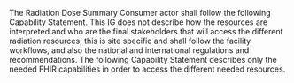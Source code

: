 The Radiation Dose Summary Consumer actor shall follow the following Capability Statement. This IG does not describe how the resources are interpreted and who are the final stakeholders that will access the different radiation resources; this is site specific and shall follow the facility workflows, and also the national and international regulations and recommendations. The following Capability Statement describes only the needed FHIR capabilities in order to access the different needed resources.